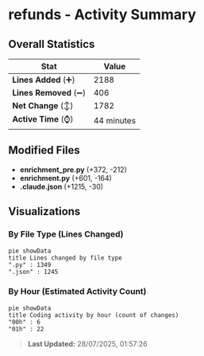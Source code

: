# refunds - Activity Summary 

## Overall Statistics

| Stat                   | Value                                                             |
| ---------------------- | ----------------------------------------------------------------- |
| **Lines Added** (➕)   | 2188                                          |
| **Lines Removed** (➖) | 406                                        |
| **Net Change** (↕)    | 1782                |
| **Active Time** (⌚)   | 44 minutes |


## Modified Files
- **enrichment_pre.py** (+372, -212)
- **enrichment.py** (+601, -164)
- **.claude.json** (+1215, -30)

## Visualizations

### By File Type (Lines Changed)

```mermaid
pie showData
title Lines changed by file type
".py" : 1349
".json" : 1245
```

### By Hour (Estimated Activity Count)

```mermaid
pie showData
title Coding activity by hour (count of changes)
"00h" : 6
"01h" : 22
```


> **Last Updated:** 28/07/2025, 01:57:26